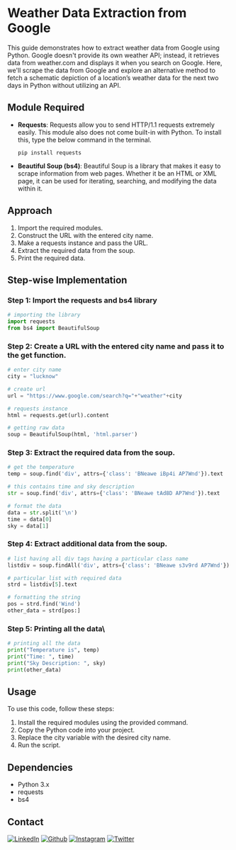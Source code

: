 # Weather Data Extraction from Google

This guide demonstrates how to extract weather data from Google using Python. Google doesn't provide its own weather API; instead, it retrieves data from weather.com and displays it when you search on Google. Here, we'll scrape the data from Google and explore an alternative method to fetch a schematic depiction of a location’s weather data for the next two days in Python without utilizing an API.

## Module Required

- **Requests**: Requests allow you to send HTTP/1.1 requests extremely easily. This module also does not come built-in with Python. To install this, type the below command in the terminal.

    ```
    pip install requests
    ```

- **Beautiful Soup (bs4)**: Beautiful Soup is a library that makes it easy to scrape information from web pages. Whether it be an HTML or XML page, it can be used for iterating, searching, and modifying the data within it.

## Approach

1. Import the required modules.
2. Construct the URL with the entered city name.
3. Make a requests instance and pass the URL.
4. Extract the required data from the soup.
5. Print the required data.

## Step-wise Implementation

### Step 1: Import the requests and bs4 library

```python
# importing the library
import requests
from bs4 import BeautifulSoup
```

### Step 2: Create a URL with the entered city name and pass it to the get function.

```python
# enter city name
city = "lucknow"

# create url
url = "https://www.google.com/search?q="+"weather"+city

# requests instance
html = requests.get(url).content

# getting raw data
soup = BeautifulSoup(html, 'html.parser')
```
### Step 3: Extract the required data from the soup.

```python
# get the temperature
temp = soup.find('div', attrs={'class': 'BNeawe iBp4i AP7Wnd'}).text

# this contains time and sky description
str = soup.find('div', attrs={'class': 'BNeawe tAd8D AP7Wnd'}).text

# format the data
data = str.split('\n')
time = data[0]
sky = data[1]
```

### Step 4: Extract additional data from the soup.
```python
# list having all div tags having a particular class name
listdiv = soup.findAll('div', attrs={'class': 'BNeawe s3v9rd AP7Wnd'})

# particular list with required data
strd = listdiv[5].text

# formatting the string
pos = strd.find('Wind')
other_data = strd[pos:]

```


### Step 5: Printing all the data\
```python
# printing all the data
print("Temperature is", temp)
print("Time: ", time)
print("Sky Description: ", sky)
print(other_data)

```
## Usage
To use this code, follow these steps:

1. Install the required modules using the provided command.
2. Copy the Python code into your project.
3. Replace the city variable with the desired city name.
4. Run the script.

## Dependencies
- Python 3.x
- requests
- bs4

## Contact

[<img target="_blank" src="https://img.icons8.com/bubbles/100/000000/linkedin.png" title="LinkedIn">](https://www.linkedin.com/in/shubhambhatia2103/) [<img target="_blank" src="https://img.icons8.com/bubbles/100/000000/github.png" title="Github">](https://github.com/shubhambhatia2103) [<img target="_blank" src="https://img.icons8.com/bubbles/100/000000/instagram-new.png" title="Instagram">](https://instagram.com/6eingshubham) [<img target="_blank" src="https://img.icons8.com/bubbles/100/000000/twitter-squared.png" title="Twitter">](https://twitter.com/whoodattboyy)











